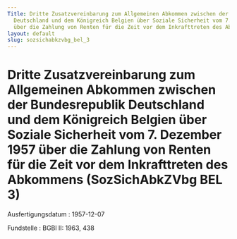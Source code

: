 ```yaml
---
Title: Dritte Zusatzvereinbarung zum Allgemeinen Abkommen zwischen der Bundesrepublik
  Deutschland und dem Königreich Belgien über Soziale Sicherheit vom 7. Dezember 1957
  über die Zahlung von Renten für die Zeit vor dem Inkrafttreten des Abkommens
layout: default
slug: sozsichabkzvbg_bel_3
---
```


# Dritte Zusatzvereinbarung zum Allgemeinen Abkommen zwischen der Bundesrepublik Deutschland und dem Königreich Belgien über Soziale Sicherheit vom 7. Dezember 1957 über die Zahlung von Renten für die Zeit vor dem Inkrafttreten des Abkommens (SozSichAbkZVbg BEL 3)

Ausfertigungsdatum
:   1957-12-07

Fundstelle
:   BGBl II: 1963, 438

